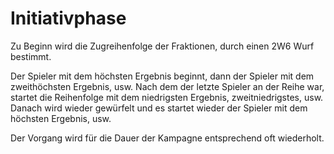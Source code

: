 # Initiativphase

Zu Beginn wird die Zugreihenfolge der Fraktionen, durch einen 2W6 Wurf bestimmt.

Der Spieler mit dem höchsten Ergebnis beginnt, dann der Spieler mit dem zweithöchsten Ergebnis, usw. Nach dem der letzte Spieler an der Reihe war, startet die Reihenfolge mit dem niedrigsten Ergebnis, zweitniedrigstes, usw. Danach wird wieder gewürfelt und es startet wieder der Spieler mit dem höchsten Ergebnis, usw.

Der Vorgang wird für die Dauer der Kampagne entsprechend oft wiederholt.